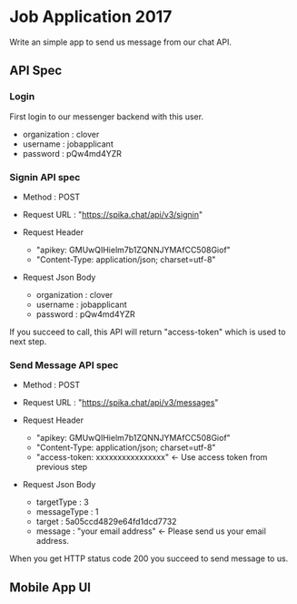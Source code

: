 # Job Application 2017

Write an simple app to send us message from our chat API.

## API Spec

### Login

First login to our messenger backend with this user.
- organization : clover
- username : jobapplicant
- password : pQw4md4YZR

### Signin API spec

- Method : POST
- Request URL : "https://spika.chat/api/v3/signin"
- Request Header
    - "apikey: GMUwQIHielm7b1ZQNNJYMAfCC508Giof"
    - "Content-Type: application/json; charset=utf-8"

- Request Json Body 
    - organization : clover
    - username : jobapplicant
    - password : pQw4md4YZR

If you succeed to call, this API will return "access-token" which is used to next step.

### Send Message API spec

- Method : POST
- Request URL : "https://spika.chat/api/v3/messages"
- Request Header
    - "apikey: GMUwQIHielm7b1ZQNNJYMAfCC508Giof"
    - "Content-Type: application/json; charset=utf-8"
    - "access-token: xxxxxxxxxxxxxxxx" <- Use access token from previous step

- Request Json Body 
    - targetType : 3
    - messageType : 1
    - target : 5a05ccd4829e64fd1dcd7732
    - message : "your email address" <- Please send us your email address.

When you get HTTP status code 200 you succeed to send message to us.

## Mobile App UI

